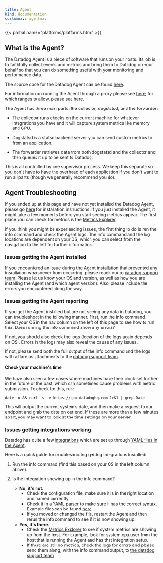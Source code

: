 ```yaml
---
title: Agent
kind: documentation
customnav: agentnav
---
```


{{< partial name="platforms/platforms.html" >}}

## What is the Agent?

The Datadog Agent is a piece of software that runs on your hosts. Its job is to faithfully collect events and metrics and bring them to Datadog on
your behalf so that you can do something useful with your monitoring and performance data.

The source code for the Datadog Agent can be found [here](https://github.com/DataDog/dd-agent).

For information on running the Agent through a proxy please see [here](https://github.com/DataDog/dd-agent/wiki/Proxy-Configuration); for which ranges to allow, please see [here](https://github.com/DataDog/dd-agent/wiki/Network-Traffic-and-Proxy-Configuration#open-ports).

The Agent has three main parts: the collector, dogstatsd, and the forwarder:

* The collector runs checks on the current machine for whatever integrations you have and it will capture system metrics like memory and CPU.

* Dogstatsd is a statsd backend server you can send custom metrics to from an application.

* The forwarder retrieves data from both dogstatsd and the collector and then queues it up to be sent to Datadog.

This is all controlled by one supervisor process. We keep this separate so you don't have to have the overhead of each application if you don't want to run all parts (though we generally recommend you do).

## Agent Troubleshooting

If you ended up at this page and have not yet installed the Datadog Agent, please go [here](https://app.datadoghq.com/account/settings#agent) for installation instructions. If you just installed the Agent, it might take a few moments before you start seeing metrics appear. The first place you can check for metrics is the [Metrics Explorer](https://app.datadoghq.com/metric/explorer).

If you think you might be experiencing issues, the first thing to do is run the info command and check the Agent logs. The info command and the log locations are dependent on your OS, which you can select from the navigation to the left for further information.


### Issues getting the Agent installed

If you encountered an issue during the Agent installation that prevented any installation whatsoever from occurring, please reach out to [datadog support team](/help). Please let us know your OS and version, as well as how you are installing the Agent (and which agent version). Also, please include the errors you encountered along the way.

### Issues getting the Agent reporting

If you get the Agent installed but are not seeing any data in Datadog, you can troubleshoot in the following manner.
First, run the info command. Select your OS in the nav column on the left of this page to see how to run this. Does running the info command show any errors?

If not, you should also check the logs (location of the logs again depends on OS). Errors in the logs may also reveal the cause of any issues.

If not, please send both the full output of the info command and the logs with a flare as attachments to the [datadog support team](mailto:support@datadoghq.com?Subject=Agent%20issues).


#### Check your machine's time
We have also seen a few cases where machines have their clock set further in the future or the past, which can sometimes cause problems with metric submission.
To check for this, run:

```
date -u && curl -s -v https://app.datadoghq.com 2>&1 | grep Date
```
This will output the current system’s date, and then make a request to our endpoint and grab the date on our end.
If these are more than a few minutes apart, you may want to look at the time settings on your server.

### Issues getting integrations working

Datadog has quite a few [integrations](http://docs.datadoghq.com/integrations/) which are set up through [YAML files in the Agent](https://github.com/DataDog/dd-agent/tree/master/conf.d).

Here is a quick guide for troubleshooting getting integrations installed:

1. Run the info command (find this based on your OS in the left column above).

2. Is the integration showing up in the info command?

    + **No, it's not.**
        * Check the configuration file, make sure it is in the right location and named correctly.
        * Check it in a YAML parser to make sure it has the correct syntax. Example files can be found [here](https://github.com/DataDog/dd-agent/tree/master/conf.d).
        * If you moved or changed the file, restart the Agent and then rerun the info command to see if it is now showing up.
    + **Yes, it's there.**
        * Check the [Metrics Explorer](https://app.datadoghq.com/metric/explorer) to see if system metrics are showing up from the host. For example, look for system.cpu.user from the host that is running the Agent and has that integration setup.
        * If there are still no metrics, check the logs for errors and please send them along, with the info command output, to [the datadog support team](mailto:support@datadoghq.com?Subject=Agent%20issues)